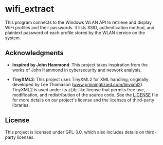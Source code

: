 # wifi_extract

This program connects to the Windows WLAN API to retrieve and display WiFi profiles and their passwords.
It lists SSID, authentication method, and plaintext password of each profile stored by the WLAN service on the system.

## Acknowledgments

- **Inspired by John Hammond**: This project takes inspiration from the works of John Hammond in cybersecurity and network analysis.

- **TinyXML2**: This project uses TinyXML2 for XML handling, originally developed by Lee Thomason (www.grinninglizard.com/tinyxml2). TinyXML2 is used under its zLib-like license that permits free use, modification, and redistribution of the source code. See the [LICENSE](./LICENSE.txt) file for more details on our project's license and the licenses of third-party libraries.

## License

This project is licensed under GPL-3.0, which also includes details on third-party licenses.

